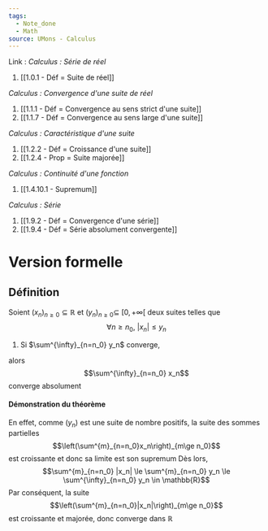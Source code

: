 ```yaml
---
tags:
  - Note_done
  - Math
source: UMons - Calculus
---
```


Link :
_Calculus : Série de réel_
1. [[1.0.1 - Déf = Suite de réel]]

_Calculus : Convergence d'une suite de réel_
1. [[1.1.1 - Déf = Convergence au sens strict d'une suite]]
1. [[1.1.7 - Déf = Convergence au sens large d'une suite]]

_Calculus : Caractéristique d'une suite_
1. [[1.2.2 - Déf = Croissance d'une suite]]
2. [[1.2.4 - Prop = Suite majorée]]

_Calculus : Continuité d'une fonction_
1. [[1.4.10.1 - Supremum]]

_Calculus : Série_
1. [[1.9.2 - Déf = Convergence d'une série]]
2. [[1.9.4 - Déf = Série absolument convergente]]

# Version formelle
## Définition
Soient $(x_n)_{n\ge 0} \subseteq \mathbb{R}$ et $(y_n)_{n\ge 0} \subseteq\ [0,+\infty[$ deux suites telles que $$\forall n \ge n_0,\ |x_n| \le y_n$$
1. Si $\sum^{\infty}_{n=n_0} y_n$ converge, 

alors $$\sum^{\infty}_{n=n_0} x_n$$ converge absolument

#### Démonstration du théorème
En effet, comme $(y_n)$ est une suite de nombre positifs, la suite des sommes partielles $$\left(\sum^{m}_{n=n_0}x_n\right)_{m\ge n_0}$$ est croissante et donc sa limite est son supremum
Dès lors, $$\sum^{m}_{n=n_0} |x_n| \le \sum^{m}_{n=n_0} y_n \le \sum^{\infty}_{n=n_0} y_n \in \mathbb{R}$$Par conséquent, la suite $$\left(\sum^{m}_{n=n_0}|x_n|\right)_{m\ge n_0}$$ est croissante et majorée, donc converge dans $\mathbb{R}$
